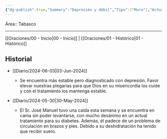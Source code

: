 ```yaml
---
{"dg-publish":true,"Summary":"Depresión y débil","Tipo":["Muro"],"Actualizado":"2024-06-03","Status":["Otro"],"permalink":"/Oraciones/José Manuel Alejandro/","dgPassFrontmatter":true,"created":"2024-06-03T22:29:16.762-06:00","updated":"2025-05-09T16:18:07.498-06:00"}
---
```


Área:: Tabasco
- - -
[[Oraciones/00 - Inicio\|00 - Inicio]] | [[Oraciones/01 - Histórico\|01 - Histórico]]
## Historial
- [[Diario/2024-06-03\|03-Jun-2024]]
	- Se encuentra más estable pero diagnosticado con depresión. Favor elevar nuestras plegarias para que Dios en su misericordia los cuide y con el tratamiento los mantenga estable.

- [[Diario/2024-05-30\|30-May-2024]]
	- El Sr. José Manuel tuvo una caída esta semana y se encuentra en cama sin poder levantarse, con mucho desánimo en un actual tratamiento para su diabetes. Además, él padece de un problema de circulación en brazos y pies. Debido a su deshidratación ha tenido que recibir suero.